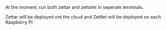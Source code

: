 At the moment, run both zettar and zettalet in seperate terminals.

Zettar will be deployed om the cloud and Zettlet will be deployed on each Raspberry Pi
